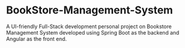 # BookStore-Management-System
A UI-friendly Full-Stack development personal project on Bookstore Management System developed using Spring Boot as the backend and Angular as the front end.
